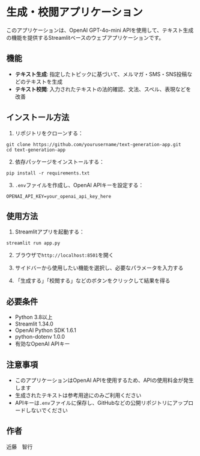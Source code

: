 # 生成・校閲アプリケーション

このアプリケーションは、OpenAI GPT-4o-mini APIを使用して、テキスト生成の機能を提供するStreamlitベースのウェブアプリケーションです。

## 機能

- **テキスト生成**: 指定したトピックに基づいて、メルマガ・SMS・SNS投稿などのテキストを生成
- **テキスト校閲**: 入力されたテキストの法的確認、文法、スペル、表現などを改善


## インストール方法

1. リポジトリをクローンする：
```
git clone https://github.com/yourusername/text-generation-app.git
cd text-generation-app
```

2. 依存パッケージをインストールする：
```
pip install -r requirements.txt
```

3. `.env`ファイルを作成し、OpenAI APIキーを設定する：
```
OPENAI_API_KEY=your_openai_api_key_here
```

## 使用方法

1. Streamlitアプリを起動する：
```
streamlit run app.py
```

2. ブラウザで`http://localhost:8501`を開く

3. サイドバーから使用したい機能を選択し、必要なパラメータを入力する

4. 「生成する」「校閲する」などのボタンをクリックして結果を得る

## 必要条件

- Python 3.8以上
- Streamlit 1.34.0
- OpenAI Python SDK 1.6.1
- python-dotenv 1.0.0
- 有効なOpenAI APIキー

## 注意事項

- このアプリケーションはOpenAI APIを使用するため、APIの使用料金が発生します
- 生成されたテキストは参考用途にのみご利用ください
- APIキーは`.env`ファイルに保存し、GitHubなどの公開リポジトリにアップロードしないでください

## 作者

近藤　智行
